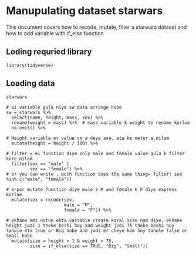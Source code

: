 
# Manupulating dataset starwars
This document covers how to recode, mutate, filter a starwars dataset and how to add variable with if_else function

## Loding requried library
```
library(tidyverse)
```
## Loading data
```
starwars
```


```
# ei variable gula niye sw data arrange hobe
sw = starwars %>%
  select(name, height, mass, sex) %>% 
  rename(weight = mass) %>%  # mass variable k weight te rename korlam
  na.omit() %>%
  
# Height variable er value cm a deya ase, eta ke meter a nilam
  mutate(height = height / 100) %>% 
  
# filter = ei function diye only male and female value gula k filter kore nilam  
  filter(sex == "male" |             
         sex == "female") %>%
# or you can write , both function does the same thing= filter( sex %in% c("male", "female"))
 
# erpor mutate function diye male k M and female k F diye express korlam 
  mutate(sex = recode(sex, 
                      male = "M",
                      female = "F")) %>%
  
# ekhane ami notun ekta variable create koral size nam diye, ekhane height jodi 1 theke beshi hoy and weight jodi 75 theke beshi hoy tahole eta true or Big hobe and jodi er cheye kom hoy tahole false or Small hobe
  mutate(size = height > 1 & weight > 75,
         size = if_else(size == TRUE, "Big", "Small"))
 ``` 
